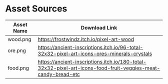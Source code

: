 # Asset Sources

| Asset Name | Download Link |  
|------------|---------------|
|wood.png    | https://frostwindz.itch.io/pixel-art-wood 
|ore.png     | https://ancient-inscriptions.itch.io/96-total-32x32-pixel-art-icons-ores-minerals-crystals 
|food.png    | https://ancient-inscriptions.itch.io/180-total-32x32-pixel-art-icons-food-fruit-veggies-meat-candy-bread-etc
